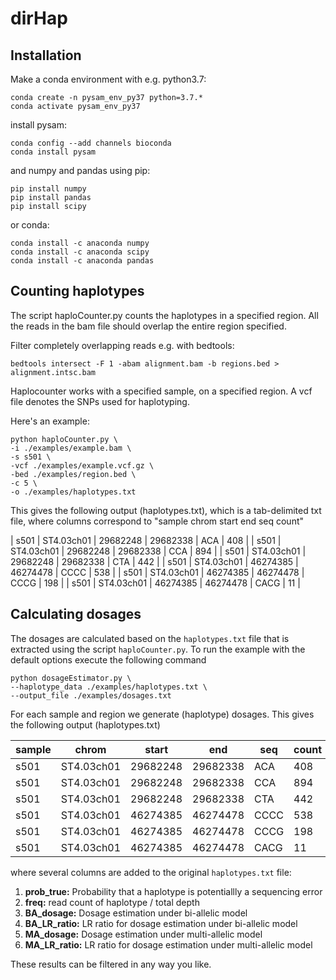 # dirHap

## Installation
Make a conda environment with e.g. python3.7:
```
conda create -n pysam_env_py37 python=3.7.* 
conda activate pysam_env_py37
```

install pysam:
```
conda config --add channels bioconda
conda install pysam
``` 

and numpy and pandas using pip:
```
pip install numpy
pip install pandas
pip install scipy

```

or conda:
```
conda install -c anaconda numpy 
conda install -c anaconda scipy 
conda install -c anaconda pandas 

```

## Counting haplotypes
The script haploCounter.py counts the haplotypes in a specified region.
All the reads in the bam file should overlap the entire region specified. 

Filter completely overlapping reads e.g. with bedtools:
```
bedtools intersect -F 1 -abam alignment.bam -b regions.bed > alignment.intsc.bam
```

Haplocounter works with a specified sample, on a specified region. 
A vcf file denotes the SNPs used for haplotyping. 

Here's an example:
```
python haploCounter.py \
-i ./examples/example.bam \
-s s501 \
-vcf ./examples/example.vcf.gz \
-bed ./examples/region.bed \
-c 5 \
-o ./examples/haplotypes.txt
```

This gives the following output (haplotypes.txt), which is a tab-delimited txt file, where columns correspond to "sample  chrom start end seq count"

| s501 | ST4.03ch01 | 29682248 | 29682338 | ACA  | 408 |
| s501 | ST4.03ch01 | 29682248 | 29682338 | CCA  | 894 |
| s501 | ST4.03ch01 | 29682248 | 29682338 | CTA  | 442 |
| s501 | ST4.03ch01 | 46274385 | 46274478 | CCCC | 538 |
| s501 | ST4.03ch01 | 46274385 | 46274478 | CCCG | 198 |
| s501 | ST4.03ch01 | 46274385 | 46274478 | CACG | 11  |

## Calculating dosages

The dosages are calculated based on the `haplotypes.txt` file that is extracted using the script `haploCounter.py`. 
To run the example with the default options execute the following command
```
python dosageEstimator.py \
--haplotype_data ./examples/haplotypes.txt \
--output_file ./examples/dosages.txt
```

For each sample and region we generate (haplotype) dosages. 
This gives the following output (haplotypes.txt)

| sample | chrom      | start    | end      | seq  | count | prob_true | freq | used  | BA_dosage | BA_LR_ratio | MA_dosage | MA_LR_ratio |
|--------|------------|----------|----------|------|-------|-----------|------|-------|-----------|-------------|-----------|-------------|
| s501   | ST4.03ch01 | 29682248 | 29682338 | ACA  | 408   | 1.0       | 0.23 | True  | 1.0       | 258.9       | 1.0       | 313.3       |
| s501   | ST4.03ch01 | 29682248 | 29682338 | CCA  | 894   | 1.0       | 0.51 | True  | 2.0       | 226.7       | 2.0       | 313.3       |
| s501   | ST4.03ch01 | 29682248 | 29682338 | CTA  | 442   | 1.0       | 0.25 | True  | 1.0       | 221.5       | 1.0       | 313.3       |
| s501   | ST4.03ch01 | 46274385 | 46274478 | CCCC | 538   | 1.0       | 0.72 | True  | 3.0       | 80.9        | 3.0       | 80.9        |
| s501   | ST4.03ch01 | 46274385 | 46274478 | CCCG | 198   | 1.0       | 0.27 | True  | 1.0       | 80.9        | 1.0       | 80.9        |
| s501   | ST4.03ch01 | 46274385 | 46274478 | CACG | 11    | 0.186     | 0.01 | False |           |             |           | 80.9        |

where several columns are added to the original `haplotypes.txt` file:

1. **prob_true:** Probability that a haplotype is potentiallly a sequencing error
2. **freq:** read count of haplotype / total depth
3. **BA_dosage:** Dosage estimation under bi-allelic model
4. **BA_LR_ratio:** LR ratio for dosage estimation under bi-allelic model
5. **MA_dosage:** Dosage estimation under multi-allelic model
6. **MA_LR_ratio:**  LR ratio for dosage estimation under multi-allelic model

These results can be filtered in any way you like. 